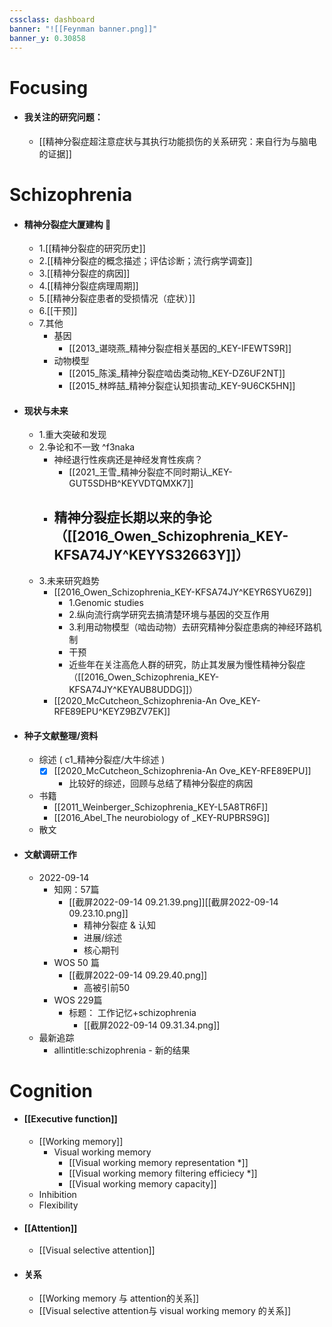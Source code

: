 ```yaml
---
cssclass: dashboard
banner: "![[Feynman banner.png]]"
banner_y: 0.30858
---
```

# Focusing
- #### 我关注的研究问题：
	- [[精神分裂症超注意症状与其执行功能损伤的关系研究：来自行为与脑电的证据]]
# Schizophrenia
 - #### 精神分裂症大厦建构 🏰
	-  1.[[精神分裂症的研究历史]]
	-  2.[[精神分裂症的概念描述；评估诊断；流行病学调查]]
	-  3.[[精神分裂症的病因]]
	-  4.[[精神分裂症病理周期]]
	-  5.[[精神分裂症患者的受损情况（症状）]]
	-  6.[[干预]]
	-  7.其他
		-  基因
			- [[2013_谌晓燕_精神分裂症相关基因的_KEY-IFEWTS9R]]
		-  动物模型
			- [[2015_陈溪_精神分裂症啮齿类动物_KEY-DZ6UF2NT]]
			- [[2015_林晔喆_精神分裂症认知损害动_KEY-9U6CK5HN]]
 - #### 现状与未来
	-  1.重大突破和发现
	-  2.争论和不一致 ^f3naka
		- 神经退行性疾病还是神经发育性疾病？
			- [[2021_王雪_精神分裂症不同时期认_KEY-GUT5SDHB^KEYVDTQMXK7]]
		- 精神分裂症长期以来的争论（[[2016_Owen_Schizophrenia_KEY-KFSA74JY^KEYYS32663Y]]）
			- 
	-  3.未来研究趋势
		- [[2016_Owen_Schizophrenia_KEY-KFSA74JY^KEYR6SYU6Z9]]
			- 1.Genomic studies
			- 2.纵向流行病学研究去搞清楚环境与基因的交互作用
			- 3.利用动物模型（啮齿动物）去研究精神分裂症患病的神经环路机制
			- 干预
			- 近些年在关注高危人群的研究，防止其发展为慢性精神分裂症（[[2016_Owen_Schizophrenia_KEY-KFSA74JY^KEYAUB8UDDG]]）
		- [[2020_McCutcheon_Schizophrenia-An Ove_KEY-RFE89EPU^KEYZ9BZV7EK]]
- #### 种子文献整理/资料
	-  综述 ( c1_精神分裂症/大牛综述 )
		- [x] [[2020_McCutcheon_Schizophrenia-An Ove_KEY-RFE89EPU]]
			- 比较好的综述，回顾与总结了精神分裂症的病因
	-  书籍
		- [[2011_Weinberger_Schizophrenia_KEY-L5A8TR6F]]
		- [[2016_Abel_The neurobiology of _KEY-RUPBRS9G]]
	-  散文
- ####  文献调研工作
	-  2022-09-14
		- 知网：57篇
			- [[截屏2022-09-14 09.21.39.png]][[截屏2022-09-14 09.23.10.png]]
				- 精神分裂症 & 认知 
				- 进展/综述 
				- 核心期刊
		- WOS 50 篇
			- [[截屏2022-09-14 09.29.40.png]]
				- 高被引前50 
		- WOS 229篇
			- 标题： 工作记忆+schizophrenia 
				- [[截屏2022-09-14 09.31.34.png]]
	- 最新追踪
		- allintitle:schizophrenia - 新的结果


#  Cognition
- ####  [[Executive function]]
	- [[Working memory]]
		- Visual working memory
			- [[Visual working memory representation *]]
			- [[Visual working memory filtering efficiecy *]]   
			- [[Visual working memory capacity]]
	- Inhibition
	- Flexibility
- #### [[Attention]]
	- [[Visual selective attention]]
- #### 关系
	- [[Working memory 与 attention的关系]]
	- [[Visual selective attention与 visual working memory 的关系]]